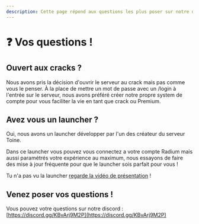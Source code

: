 ```yaml
---
description: Cette page répond aux questions les plus poser sur notre discord.
---
```


# ❓ Vos questions !

## Ouvert aux cracks ?&#x20;

Nous avons pris la décision d'ouvrir le serveur au crack mais pas comme vous le penser. À la place de mettre un mot de passe avec un /login à l'entrée sur le serveur, nous avons préféré créer notre propre system de compte pour vous faciliter la vie en tant que crack ou Premium.

## Avez vous un launcher ?

Oui, nous avons un launcher développer par l'un des créateur du serveur Toine.

Dans ce launcher vous pouvez vous connectez a votre compte Radium mais aussi paramétrés  votre expérience au maximum, nous essayons de faire des mise à jour fréquente pour que le launcher sois parfait pour vous ! &#x20;

Tu n'a pas vu la launcher [regarde la vidéo de présentation](https://youtu.be/XQe-xM0JugY) !

## Venez poser vos questions !

Vous pouvez votre questions sur notre discord : [https://discord.gg/KBvArj9M2P](https://discord.gg/KBvArj9M2P)
